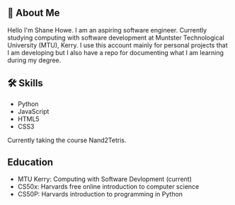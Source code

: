 
## 🚀 About Me

Hello I'm Shane Howe. I am an aspiring software engineer. Currently studying computing with software development at Muntster Technological University (MTU), Kerry. I use this account mainly for personal projects that I am developing but I also have a repo for documenting what I am learning during my degree.

## 🛠 Skills
* Python 
* JavaScript
* HTML5
* CSS3

Currently taking the course Nand2Tetris.





## Education

* MTU Kerry: Computing with Software Devlopment (current)
* CS50x: Harvards free online introduction to computer science
* CS50P: Harvards introduction to programming in Python
